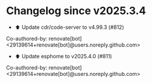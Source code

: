 # Changelog since v2025.3.4
- ⬆️ Update cdr/code-server to v4.99.3 (#812)

Co-authored-by: renovate[bot] <29139614+renovate[bot]@users.noreply.github.com> 
- ⬆️ Update esphome to v2025.4.0 (#811)

Co-authored-by: renovate[bot] <29139614+renovate[bot]@users.noreply.github.com> 
